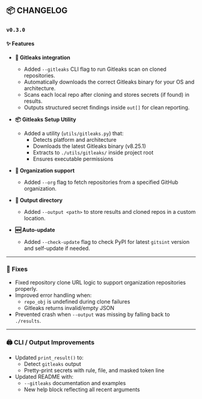 ## 📦 CHANGELOG

### `v0.3.0`

#### ✨ Features

- **🔐 Gitleaks integration**  
  - Added `--gitleaks` CLI flag to run Gitleaks scan on cloned repositories.
  - Automatically downloads the correct Gitleaks binary for your OS and architecture.
  - Scans each local repo after cloning and stores secrets (if found) in results.
  - Outputs structured secret findings inside `out[]` for clean reporting.

- **📦 Gitleaks Setup Utility**  
  - Added a utility (`utils/gitleaks.py`) that:
    - Detects platform and architecture
    - Downloads the latest Gitleaks binary (v8.25.1)
    - Extracts to `./utils/gitleaks/` inside project root
    - Ensures executable permissions

- **🧠 Organization support**  
  - Added `--org` flag to fetch repositories from a specified GitHub organization.

- **📁 Output directory**  
  - Added `--output <path>` to store results and cloned repos in a custom location.

- **🆕 Auto-update**  
  - Added `--check-update` flag to check PyPI for latest `gitsint` version and self-update if needed.

---

### 🐛 Fixes

- Fixed repository clone URL logic to support organization repositories properly.
- Improved error handling when:
  - `repo_obj` is undefined during clone failures
  - Gitleaks returns invalid/empty JSON
- Prevented crash when `--output` was missing by falling back to `./results`.

---

### 🖨️ CLI / Output Improvements

- Updated `print_result()` to:
  - Detect `gitleaks` output
  - Pretty-print secrets with rule, file, and masked token line
- Updated README with:
  - `--gitleaks` documentation and examples
  - New help block reflecting all recent arguments
